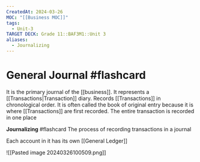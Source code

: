 ```yaml
---
CreatedAt: 2024-03-26
MOC: "[[Business MOC]]"
tags:
  - Unit-3
TARGET DECK: Grade 11::BAF3M1::Unit 3
aliases:
  - Journalizing
---
```


# General Journal #flashcard 
It is the primary journal of the [[business]]. It represents a [[Transactions|Transaction]] diary. Records [[Transactions]] in chronological order. 
It is often called the book of original entry because it is where [[Transactions]] are first recorded.
The entire transaction is recorded in one place
<!--ID: 1718370433161-->


**Journalizing** #flashcard 
The process of recording transactions in a journal
<!--ID: 1718370433165-->


Each account in it has its own [[General Ledger]]

![[Pasted image 20240326100509.png]]

